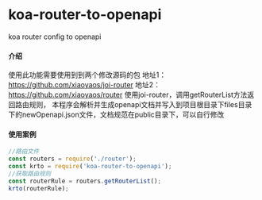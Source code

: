 # koa-router-to-openapi
koa router config to openapi

#### 介绍
使用此功能需要使用到到两个修改源码的包
地址1：https://github.com/xiaoyaos/joi-router
地址2：https://github.com/xiaoyaos/router
使用joi-router，调用getRouterList方法返回路由规则，
本程序会解析并生成openapi文档并写入到项目根目录下files目录下的newOpenapi.json文件，文档规范在public目录下，可以自行修改

#### 使用案例
```js
//路由文件
const routers = require('./router');
const krto = require('koa-router-to-openapi');
//获取路由规则
const routerRule = routers.getRouterList();
krto(routerRule);
```

